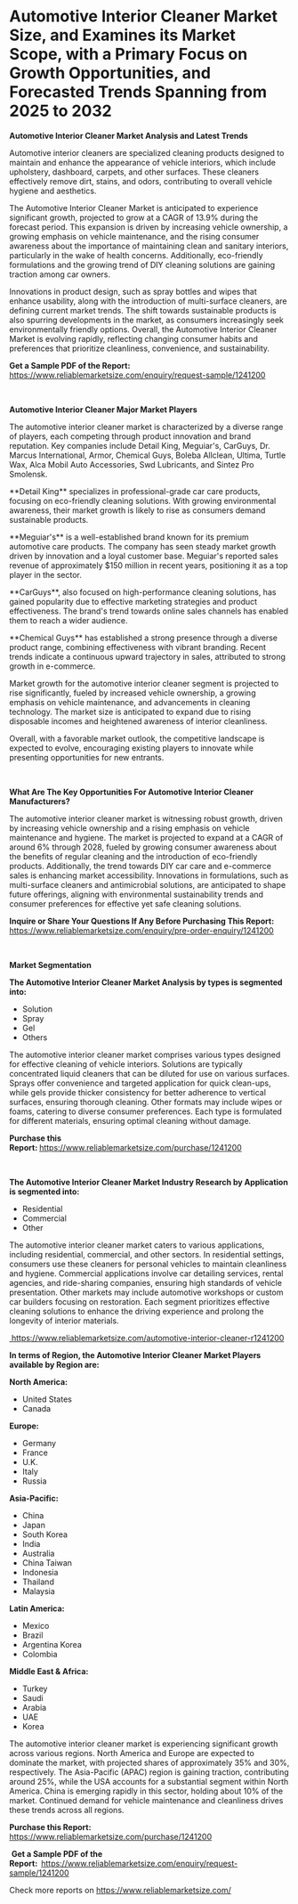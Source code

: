 <p><h1>Automotive Interior Cleaner Market Size, and Examines its Market Scope, with a Primary Focus on Growth Opportunities, and Forecasted Trends Spanning from 2025 to 2032</h1></p><p><strong>Automotive Interior Cleaner Market Analysis and Latest Trends</strong></p>
<p><p>Automotive interior cleaners are specialized cleaning products designed to maintain and enhance the appearance of vehicle interiors, which include upholstery, dashboard, carpets, and other surfaces. These cleaners effectively remove dirt, stains, and odors, contributing to overall vehicle hygiene and aesthetics.</p><p>The Automotive Interior Cleaner Market is anticipated to experience significant growth, projected to grow at a CAGR of 13.9% during the forecast period. This expansion is driven by increasing vehicle ownership, a growing emphasis on vehicle maintenance, and the rising consumer awareness about the importance of maintaining clean and sanitary interiors, particularly in the wake of health concerns. Additionally, eco-friendly formulations and the growing trend of DIY cleaning solutions are gaining traction among car owners.</p><p>Innovations in product design, such as spray bottles and wipes that enhance usability, along with the introduction of multi-surface cleaners, are defining current market trends. The shift towards sustainable products is also spurring developments in the market, as consumers increasingly seek environmentally friendly options. Overall, the Automotive Interior Cleaner Market is evolving rapidly, reflecting changing consumer habits and preferences that prioritize cleanliness, convenience, and sustainability.</p></p>
<p><strong>Get a Sample PDF of the Report:&nbsp;</strong> <a href="https://www.reliablemarketsize.com/enquiry/request-sample/1241200?utm_campaign=2952&utm_medium=2&utm_source=Github&utm_content=ia&utm_term=05042025&utm_id=automotive-interior-cleaner">https://www.reliablemarketsize.com/enquiry/request-sample/1241200</a></p>
<p>&nbsp;</p>
<p><strong>Automotive Interior Cleaner Major Market Players</strong></p>
<p><p>The automotive interior cleaner market is characterized by a diverse range of players, each competing through product innovation and brand reputation. Key companies include Detail King, Meguiar's, CarGuys, Dr. Marcus International, Armor, Chemical Guys, Boleba Allclean, Ultima, Turtle Wax, Alca Mobil Auto Accessories, Swd Lubricants, and Sintez Pro Smolensk.</p><p>**Detail King** specializes in professional-grade car care products, focusing on eco-friendly cleaning solutions. With growing environmental awareness, their market growth is likely to rise as consumers demand sustainable products. </p><p>**Meguiar's** is a well-established brand known for its premium automotive care products. The company has seen steady market growth driven by innovation and a loyal customer base. Meguiar's reported sales revenue of approximately $150 million in recent years, positioning it as a top player in the sector.</p><p>**CarGuys**, also focused on high-performance cleaning solutions, has gained popularity due to effective marketing strategies and product effectiveness. The brand's trend towards online sales channels has enabled them to reach a wider audience. </p><p>**Chemical Guys** has established a strong presence through a diverse product range, combining effectiveness with vibrant branding. Recent trends indicate a continuous upward trajectory in sales, attributed to strong growth in e-commerce.</p><p>Market growth for the automotive interior cleaner segment is projected to rise significantly, fueled by increased vehicle ownership, a growing emphasis on vehicle maintenance, and advancements in cleaning technology. The market size is anticipated to expand due to rising disposable incomes and heightened awareness of interior cleanliness.</p><p>Overall, with a favorable market outlook, the competitive landscape is expected to evolve, encouraging existing players to innovate while presenting opportunities for new entrants.</p></p>
<p>&nbsp;</p>
<p><strong>What Are The Key Opportunities For Automotive Interior Cleaner Manufacturers?</strong></p>
<p><p>The automotive interior cleaner market is witnessing robust growth, driven by increasing vehicle ownership and a rising emphasis on vehicle maintenance and hygiene. The market is projected to expand at a CAGR of around 6% through 2028, fueled by growing consumer awareness about the benefits of regular cleaning and the introduction of eco-friendly products. Additionally, the trend towards DIY car care and e-commerce sales is enhancing market accessibility. Innovations in formulations, such as multi-surface cleaners and antimicrobial solutions, are anticipated to shape future offerings, aligning with environmental sustainability trends and consumer preferences for effective yet safe cleaning solutions.</p></p>
<p><strong>Inquire or Share Your Questions If Any Before Purchasing This Report:</strong> <a href="https://www.reliablemarketsize.com/enquiry/pre-order-enquiry/1241200?utm_campaign=2952&utm_medium=2&utm_source=Github&utm_content=ia&utm_term=05042025&utm_id=automotive-interior-cleaner">https://www.reliablemarketsize.com/enquiry/pre-order-enquiry/1241200</a></p>
<p>&nbsp;</p>
<p><strong>Market Segmentation</strong></p>
<p><strong>The Automotive Interior Cleaner Market Analysis by types is segmented into:</strong></p>
<p><ul><li>Solution</li><li>Spray</li><li>Gel</li><li>Others</li></ul></p>
<p><p>The automotive interior cleaner market comprises various types designed for effective cleaning of vehicle interiors. Solutions are typically concentrated liquid cleaners that can be diluted for use on various surfaces. Sprays offer convenience and targeted application for quick clean-ups, while gels provide thicker consistency for better adherence to vertical surfaces, ensuring thorough cleaning. Other formats may include wipes or foams, catering to diverse consumer preferences. Each type is formulated for different materials, ensuring optimal cleaning without damage.</p></p>
<p><strong>Purchase this Report:&nbsp;</strong><a href="https://www.reliablemarketsize.com/purchase/1241200?utm_campaign=2952&utm_medium=2&utm_source=Github&utm_content=ia&utm_term=05042025&utm_id=automotive-interior-cleaner">https://www.reliablemarketsize.com/purchase/1241200</a></p>
<p>&nbsp;</p>
<p><strong>The Automotive Interior Cleaner Market Industry Research by Application is segmented into:</strong></p>
<p><ul><li>Residential</li><li>Commercial</li><li>Other</li></ul></p>
<p><p>The automotive interior cleaner market caters to various applications, including residential, commercial, and other sectors. In residential settings, consumers use these cleaners for personal vehicles to maintain cleanliness and hygiene. Commercial applications involve car detailing services, rental agencies, and ride-sharing companies, ensuring high standards of vehicle presentation. Other markets may include automotive workshops or custom car builders focusing on restoration. Each segment prioritizes effective cleaning solutions to enhance the driving experience and prolong the longevity of interior materials.</p></p>
<p><a href="https://www.reliablemarketsize.com/automotive-interior-cleaner-r1241200?utm_campaign=2952&utm_medium=2&utm_source=Github&utm_content=ia&utm_term=05042025&utm_id=automotive-interior-cleaner">&nbsp;https://www.reliablemarketsize.com/automotive-interior-cleaner-r1241200</a></p>
<p><strong>In terms of Region, the Automotive Interior Cleaner Market Players available by Region are:</strong></p>
<p>
    <p> <strong> North America: </strong>
        <ul>
            <li>United States</li>
            <li>Canada</li>
        </ul>
        </p> 
    <p> <strong> Europe: </strong>
        <ul>
            <li>Germany</li>
            <li>France</li>
            <li>U.K.</li>
            <li>Italy</li>
            <li>Russia</li>
        </ul>
        </p> 
    <p> <strong> Asia-Pacific: </strong>
        <ul>
            <li>China</li>
            <li>Japan</li>
            <li>South Korea</li>
            <li>India</li>
            <li>Australia</li>
            <li>China Taiwan</li>
            <li>Indonesia</li>
            <li>Thailand</li>
            <li>Malaysia</li>
        </ul>
        </p> 
    <p> <strong> Latin America: </strong>
        <ul>
            <li>Mexico</li>
            <li>Brazil</li>
            <li>Argentina Korea</li>
            <li>Colombia</li>
        </ul>
        </p> 
    <p> <strong> Middle East & Africa: </strong>
        <ul>
            <li>Turkey</li>
            <li>Saudi</li>
            <li>Arabia</li>
            <li>UAE</li>
            <li>Korea</li>
        </ul>
    </p>
    </p>
<p><p>The automotive interior cleaner market is experiencing significant growth across various regions. North America and Europe are expected to dominate the market, with projected shares of approximately 35% and 30%, respectively. The Asia-Pacific (APAC) region is gaining traction, contributing around 25%, while the USA accounts for a substantial segment within North America. China is emerging rapidly in this sector, holding about 10% of the market. Continued demand for vehicle maintenance and cleanliness drives these trends across all regions.</p></p>
<p><strong>Purchase this Report: </strong><a href="https://www.reliablemarketsize.com/purchase/1241200?utm_campaign=2952&utm_medium=2&utm_source=Github&utm_content=ia&utm_term=05042025&utm_id=automotive-interior-cleaner">https://www.reliablemarketsize.com/purchase/1241200</a></p>
<p>&nbsp;<strong>Get a Sample PDF of the Report:&nbsp;&nbsp;</strong><a href="https://www.reliablemarketsize.com/enquiry/request-sample/1241200?utm_campaign=2952&utm_medium=2&utm_source=Github&utm_content=ia&utm_term=05042025&utm_id=automotive-interior-cleaner">https://www.reliablemarketsize.com/enquiry/request-sample/1241200</a></p>
<p><strong></strong></p>
<p>Check more reports on <a href="https://www.reliablemarketsize.com/?utm_campaign=2952&utm_medium=2&utm_source=Github&utm_content=ia&utm_term=05042025&utm_id=automotive-interior-cleaner">https://www.reliablemarketsize.com/</a></p>
